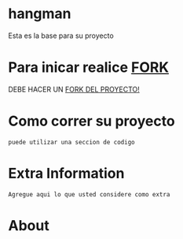 # hangman

Esta es la base para su proyecto

# Para inicar realice [FORK](https://help.github.com/en/github/getting-started-with-github/fork-a-repo)

DEBE HACER UN [FORK DEL PROYECTO!](https://help.github.com/en/github/getting-started-with-github/fork-a-repo)


# Como correr su proyecto

<!---
Llene esta seccion con "como correr su proyecto"
-->

<!---
yo le proveo una forma facil de compilar y es usando 'make'

make => compilara su codigo

make run => compilara su codigo y lo correra

! OJO que solo funcionaria en systemas *NIX, No se si Windows seria soportado.
--->


```
puede utilizar una seccion de codigo
```

# Extra Information

```
Agregue aqui lo que usted considere como extra
```

# About

<!---
Llene esta seccion con "Su nombre y correo"
--->

